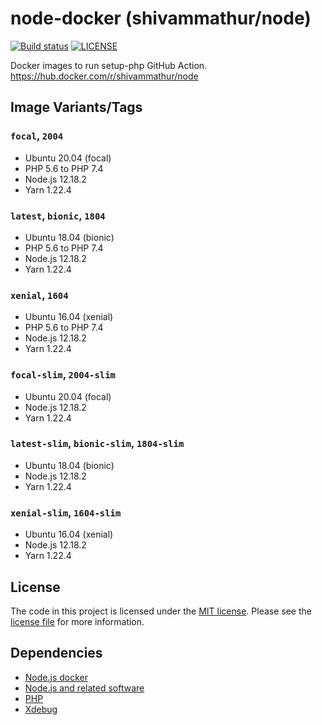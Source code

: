 # node-docker (shivammathur/node)

<a href="https://github.com/shivammathur/node-docker" title="Docker images to run setup-php GitHub Action"><img alt="Build status" src="https://github.com/shivammathur/node-docker/workflows/Build/badge.svg"></a>
<a href="https://github.com/shivammathur/node-docker/blob/master/LICENSE" title="license"><img alt="LICENSE" src="https://img.shields.io/badge/license-MIT-428f7e.svg"></a>

Docker images to run setup-php GitHub Action.
https://hub.docker.com/r/shivammathur/node

## Image Variants/Tags

### `focal`, `2004`

- Ubuntu 20.04 (focal)
- PHP 5.6 to PHP 7.4
- Node.js 12.18.2
- Yarn 1.22.4

### `latest`, `bionic`, `1804`

- Ubuntu 18.04 (bionic)
- PHP 5.6 to PHP 7.4
- Node.js 12.18.2
- Yarn 1.22.4

### `xenial`, `1604`

- Ubuntu 16.04 (xenial)
- PHP 5.6 to PHP 7.4
- Node.js 12.18.2
- Yarn 1.22.4

### `focal-slim`, `2004-slim`

- Ubuntu 20.04 (focal)
- Node.js 12.18.2
- Yarn 1.22.4

### `latest-slim`, `bionic-slim`, `1804-slim`

- Ubuntu 18.04 (bionic)
- Node.js 12.18.2
- Yarn 1.22.4

### `xenial-slim`, `1604-slim`

- Ubuntu 16.04 (xenial)
- Node.js 12.18.2
- Yarn 1.22.4


## License

The code in this project is licensed under the [MIT license](http://choosealicense.com/licenses/mit/).
Please see the [license file](LICENSE) for more information.

## Dependencies
- [Node.js docker](https://github.com/nodejs/docker-node/blob/master/LICENSE)
- [Node.js and related software](https://github.com/nodejs/node/blob/master/LICENSE)
- [PHP](https://github.com/php/php-src/blob/master/LICENSE)
- [Xdebug](https://github.com/xdebug/xdebug/blob/master/LICENSE)